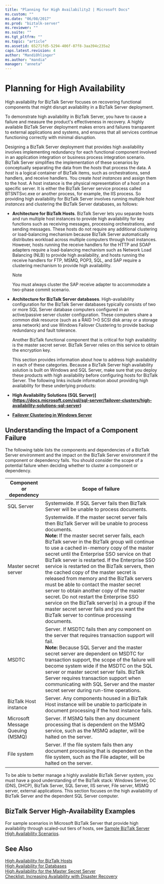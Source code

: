 ```yaml
---
title: "Planning for High Availability2 | Microsoft Docs"
ms.custom: ""
ms.date: "06/08/2017"
ms.prod: "biztalk-server"
ms.reviewer: ""
ms.suite: ""
ms.tgt_pltfrm: ""
ms.topic: "article"
ms.assetid: 65271fd5-5294-406f-87f8-3aa394c235a2
caps.latest.revision: 4
author: "MandiOhlinger"
ms.author: "mandia"
manager: "anneta"
---
```

# Planning for High Availability
High availability for BizTalk Server focuses on recovering functional components that might disrupt availability in a BizTalk Server deployment.  
  
 To demonstrate high availability in BizTalk Server, you have to cause a failure and measure the product's effectiveness in recovery. A highly available BizTalk Server deployment makes errors and failures transparent to external applications and systems, and ensures that all services continue functioning correctly with minimal disruption.  
  
 Designing a BizTalk Server deployment that provides high availability involves implementing redundancy for each functional component involved in an application integration or business process integration scenario. BizTalk Server simplifies the implementation of these scenarios by conceptually separating the data from the *hosts* that process the data. A *host* is a logical container of BizTalk items, such as orchestrations, send handlers, and receive handlers. You create *host instances* and assign them to the host. A host instance is the physical representation of a host on a specific server. It is either the BizTalk Server service process called BTSNTSvc.exe or another process, for example, the IIS process. So providing high availability for BizTalk Server involves running multiple *host instances* and clustering the BizTalk Server databases, as follows:  
  
- **Architecture for BizTalk Hosts**. BizTalk Server lets you separate hosts and run multiple host instances to provide high availability for key functions such as receiving messages, processing orchestrations, and sending messages. These hosts do not require any additional clustering or load-balancing mechanism because BizTalk Server automatically distributes workload across multiple computers through host instances. However, hosts running the receive handlers for the HTTP and SOAP adapters require a load-balancing mechanism such as Network Load Balancing (NLB) to provide high availability, and hosts running the receive handlers for FTP, MSMQ, POP3, SQL, and SAP require a clustering mechanism to provide high availability.  
  
  > [!NOTE]  
  >  You must always cluster the SAP receive adapter to accommodate a two-phase commit scenario.  
  
- **Architecture for BizTalk Server databases**. High-availability configuration for the BizTalk Server databases typically consists of two or more SQL Server database computers configured in an active/passive server cluster configuration. These computers share a common disk resource (such as a RAID 1+0 SCSI disk array or a storage area network) and use Windows Failover Clustering to provide backup redundancy and fault tolerance.  
  
  Another BizTalk functional component that is critical for high availability is the master secret server. BizTalk Server relies on this service to obtain the encryption key.  
  
  This section provides information about how to address high availability in each of these categories. Because a BizTalk Server high availability solution is built on Windows and SQL Server, make sure that you deploy these products with high availability before configuring hosts for BizTalk Server. The following links include information about providing high availability for these underlying products:  
  
- **High Availability Solutions (SQL Server)](https://docs.microsoft.com/sql/sql-server/failover-clusters/high-availability-solutions-sql-server)**  
  
- **[Failover Clustering in Windows Server](https://docs.microsoft.com/windows-server/failover-clustering/failover-clustering-overview)**
  
## Understanding the Impact of a Component Failure  
 The following table lists the components and dependencies of a BizTalk Server environment and the impact on the BizTalk Server environment if the component or dependency fails. You should consider the scope of a potential failure when deciding whether to cluster a component or dependency.  
  
|Component or dependency|Scope of failure|  
|-----------------------------|----------------------|  
|SQL Server|Systemwide. If SQL Server fails then BizTalk Server will be unable to process documents.|  
|Master secret server|Systemwide. If the master secret server fails then BizTalk Server will be unable to process documents. <br/>**Note:**  If the master secret server fails, each BizTalk server in the BizTalk group will continue to use a cached in-memory copy of the master secret until the Enterprise SSO service on that BizTalk server is restarted. If the Enterprise SSO service is restarted on the BizTalk servers, then the cached copy of the master secret is released from memory and the BizTalk servers must be able to contact the master secret server to obtain another copy of the master secret. Do not restart the Enterprise SSO service on the BizTalk server(s) in a group if the master secret server fails and you want the BizTalk server to continue processing documents.|  
|MSDTC|Server. If MSDTC fails then any component on the server that requires transaction support will fail. <br/>**Note:**  Because SQL Server and the master secret server are dependent on MSDTC for transaction support, the scope of the failure will become system wide if the MSDTC on the SQL server or master secret server fails. BizTalk Server requires transaction support when communicating with SQL Server and the master secret server during run-time operations.|  
|BizTalk Host instance|Server. Any components housed in a BizTalk Host instance will be unable to participate in document processing if the host instance fails.|  
|Microsoft Message Queuing (MSMQ)|Server. If MSMQ fails then any document processing that is dependent on the MSMQ service, such as the MSMQ adapter, will be halted on the server.|  
|File system|Server. If the file system fails then any document processing that is dependent on the file system, such as the File adapter, will be halted on the server.|  
  
 To be able to better manage a highly available BizTalk Server system, you must have a good understanding of the BizTalk stack: Windows Server, DC (DNS, DHCP), BizTalk Server, SQL Server, IIS server, File server, MSMQ server, external applications. This section focuses on the high availability of BizTalk Server and the dependent SQL Server computer.  
  
## BizTalk Server High-Availability Examples  
 For sample scenarios in Microsoft BizTalk Server that provide high availability through scaled-out tiers of hosts, see [Sample BizTalk Server High Availability Scenarios](../core/sample-biztalk-server-high-availability-scenarios.md).
  
## See Also  
 [High Availability for BizTalk Hosts](../technical-guides/high-availability-for-biztalk-hosts.md)   
 [High Availability for Databases](../technical-guides/high-availability-for-databases.md)   
 [High Availability for the Master Secret Server](../technical-guides/high-availability-for-the-master-secret-server.md)   
 [Checklist: Increasing Availability with Disaster Recovery](../technical-guides/checklist-increasing-availability-with-disaster-recovery.md)